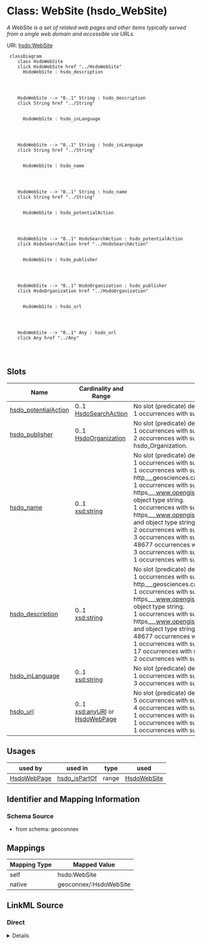 

# Class: WebSite (hsdo_WebSite)


_A WebSite is a set of related web pages and other items typically served from a single web domain and accessible via URLs._





URI: [hsdo:WebSite](http://schema.org/WebSite)






```mermaid
 classDiagram
    class HsdoWebSite
    click HsdoWebSite href "../HsdoWebSite"
      HsdoWebSite : hsdo_description
        
          
    
    
    HsdoWebSite --> "0..1" String : hsdo_description
    click String href "../String"

        
      HsdoWebSite : hsdo_inLanguage
        
          
    
    
    HsdoWebSite --> "0..1" String : hsdo_inLanguage
    click String href "../String"

        
      HsdoWebSite : hsdo_name
        
          
    
    
    HsdoWebSite --> "0..1" String : hsdo_name
    click String href "../String"

        
      HsdoWebSite : hsdo_potentialAction
        
          
    
    
    HsdoWebSite --> "0..1" HsdoSearchAction : hsdo_potentialAction
    click HsdoSearchAction href "../HsdoSearchAction"

        
      HsdoWebSite : hsdo_publisher
        
          
    
    
    HsdoWebSite --> "0..1" HsdoOrganization : hsdo_publisher
    click HsdoOrganization href "../HsdoOrganization"

        
      HsdoWebSite : hsdo_url
        
          
    
    
    HsdoWebSite --> "0..1" Any : hsdo_url
    click Any href "../Any"

        
      
```




<!-- no inheritance hierarchy -->


## Slots

| Name | Cardinality and Range | Description | Inheritance |
| ---  | --- | --- | --- |
| [hsdo_potentialAction](../slots/hsdo_potentialAction.md) | 0..1 <br/> [HsdoSearchAction](../classes/HsdoSearchAction.md) | No slot (predicate) description specified <br/> 1 occurrences with subject type hsdo_WebSite and object type hsdo_SearchAction. | direct |
| [hsdo_publisher](../slots/hsdo_publisher.md) | 0..1 <br/> [HsdoOrganization](../classes/HsdoOrganization.md) | No slot (predicate) description specified <br/> 1 occurrences with subject type hsdo_WebSite and object type hsdo_Organization.<br/>2 occurrences with subject type hsdo_NewsArticle and object type hsdo_Organization. | direct |
| [hsdo_name](../slots/hsdo_name.md) | 0..1 <br/> [xsd:string](xsd:string) | No slot (predicate) description specified <br/> 1 occurrences with subject type rdfs_Resource and object type string.<br/>1 occurrences with subject type http___geosciences.ca_def_groundwater#GW_HydrogeoUnit and object type string.<br/>1 occurrences with subject type https___www.opengis.net_def_appschema_hy_features_hyf_HY_Catchment and object type string.<br/>1 occurrences with subject type https___www.opengis.net_def_appschema_hy_features_hyf_HY_HydrometricNetwork and object type string.<br/>2 occurrences with subject type hsdo_Person and object type string.<br/>3 occurrences with subject type hsdo_Organization and object type string.<br/>48677 occurrences with subject type hsdo_WebPage and object type string.<br/>3 occurrences with subject type hsdo_ListItem and object type string.<br/>1 occurrences with subject type hsdo_WebSite and object type string. | direct |
| [hsdo_description](../slots/hsdo_description.md) | 0..1 <br/> [xsd:string](xsd:string) | No slot (predicate) description specified <br/> 1 occurrences with subject type http___geosciences.ca_def_groundwater#GW_HydrogeoUnit and object type string.<br/>1 occurrences with subject type https___www.opengis.net_def_appschema_hy_features_hyf_HY_Catchment and object type string.<br/>1 occurrences with subject type https___www.opengis.net_def_appschema_hy_features_hyf_HY_HydrometricNetwork and object type string.<br/>48677 occurrences with subject type hsdo_WebPage and object type string.<br/>1 occurrences with subject type hsdo_WebSite and object type string.<br/>17 occurrences with subject type hsdo_error and object type string.<br/>2 occurrences with subject type hsdo_NewsArticle and object type string. | direct |
| [hsdo_inLanguage](../slots/hsdo_inLanguage.md) | 0..1 <br/> [xsd:string](xsd:string) | No slot (predicate) description specified <br/> 1 occurrences with subject type hsdo_WebSite and object type string.<br/>3 occurrences with subject type hsdo_WebPage and object type string. | direct |
| [hsdo_url](../slots/hsdo_url.md) | 0..1 <br/> [xsd:anyURI](xsd:anyURI)&nbsp;or&nbsp;<br />[HsdoWebPage](../classes/HsdoWebPage.md) | No slot (predicate) description specified <br/> 5 occurrences with subject type hsdo_ImageObject and object type uri.<br/>4 occurrences with subject type hsdo_WebPage and object type hsdo_WebPage.<br/>1 occurrences with subject type hsdo_Organization and object type hsdo_WebPage.<br/>1 occurrences with subject type hsdo_WebSite and object type hsdo_WebPage.<br/>1 occurrences with subject type hsdo_WebPage and object type uri. | direct |





## Usages

| used by | used in | type | used |
| ---  | --- | --- | --- |
| [HsdoWebPage](../classes/HsdoWebPage.md) | [hsdo_isPartOf](../slots/hsdo_isPartOf.md) | range | [HsdoWebSite](../classes/HsdoWebSite.md) |






## Identifier and Mapping Information







### Schema Source


* from schema: geoconnex




## Mappings

| Mapping Type | Mapped Value |
| ---  | ---  |
| self | hsdo:WebSite |
| native | geoconnex/:HsdoWebSite |







## LinkML Source

<!-- TODO: investigate https://stackoverflow.com/questions/37606292/how-to-create-tabbed-code-blocks-in-mkdocs-or-sphinx -->

### Direct

<details>
```yaml
name: hsdo_WebSite
conforms_to: No schema conformance document specified
description: A WebSite is a set of related web pages and other items typically served
  from a single web domain and accessible via URLs.
title: WebSite
notes:
- Class with 1 occurrences.
from_schema: geoconnex
rank: 1000
slots:
- hsdo_potentialAction
- hsdo_publisher
- hsdo_name
- hsdo_description
- hsdo_inLanguage
- hsdo_url
class_uri: hsdo:WebSite

```
</details>

### Induced

<details>
```yaml
name: hsdo_WebSite
conforms_to: No schema conformance document specified
description: A WebSite is a set of related web pages and other items typically served
  from a single web domain and accessible via URLs.
title: WebSite
notes:
- Class with 1 occurrences.
from_schema: geoconnex
rank: 1000
attributes:
  hsdo_potentialAction:
    name: hsdo_potentialAction
    description: No slot (predicate) description specified
    comments:
    - 1 occurrences with subject type hsdo_WebSite and object type hsdo_SearchAction.
    examples:
    - description: hsdo_WebSite → hsdo_SearchAction
      object:
        example_object: https://gleaner.io/xid/genid/cktr9ekip8ta6ev27pjg
        example_predicate: hsdo:potentialAction
        example_subject: https://internetofwater.org/#website
    from_schema: geoconnex
    rank: 1000
    slot_uri: hsdo:potentialAction
    alias: hsdo_potentialAction
    owner: hsdo_WebSite
    domain_of:
    - hsdo_WebSite
    range: hsdo_SearchAction
  hsdo_publisher:
    name: hsdo_publisher
    description: No slot (predicate) description specified
    comments:
    - 1 occurrences with subject type hsdo_WebSite and object type hsdo_Organization.
    - 2 occurrences with subject type hsdo_NewsArticle and object type hsdo_Organization.
    examples:
    - description: hsdo_WebSite → hsdo_Organization
      object:
        example_object: https://internetofwater.org/#organization
        example_predicate: hsdo:publisher
        example_subject: https://internetofwater.org/#website
    - description: hsdo_NewsArticle → hsdo_Organization
      object:
        example_object: https://gleaner.io/xid/genid/cktr9esip8ta6ev27png
        example_predicate: hsdo:publisher
        example_subject: https://gleaner.io/xid/genid/cktr9esip8ta6ev27pmg
    from_schema: geoconnex
    rank: 1000
    slot_uri: hsdo:publisher
    alias: hsdo_publisher
    owner: hsdo_WebSite
    domain_of:
    - hsdo_NewsArticle
    - hsdo_WebSite
    range: hsdo_Organization
  hsdo_name:
    name: hsdo_name
    description: No slot (predicate) description specified
    comments:
    - 1 occurrences with subject type rdfs_Resource and object type string.
    - 1 occurrences with subject type http___geosciences.ca_def_groundwater#GW_HydrogeoUnit
      and object type string.
    - 1 occurrences with subject type https___www.opengis.net_def_appschema_hy_features_hyf_HY_Catchment
      and object type string.
    - 1 occurrences with subject type https___www.opengis.net_def_appschema_hy_features_hyf_HY_HydrometricNetwork
      and object type string.
    - 2 occurrences with subject type hsdo_Person and object type string.
    - 3 occurrences with subject type hsdo_Organization and object type string.
    - 48677 occurrences with subject type hsdo_WebPage and object type string.
    - 3 occurrences with subject type hsdo_ListItem and object type string.
    - 1 occurrences with subject type hsdo_WebSite and object type string.
    examples:
    - description: rdfs_Resource → string
      object:
        example_object: 'Watershed : Little River - Riviere Richelieu'
        example_predicate: hsdo:name
        example_subject: https://geoconnex.ca/id/catchment/02OJ*CA
    - description: http___geosciences.ca_def_groundwater#GW_HydrogeoUnit → string
      object:
        example_object: 'Hydrogeologic unit : Southern St Lawrence Platform'
        example_predicate: hsdo:name
        example_subject: https://geoconnex.ca/id/hydrogeounits/Richelieu1
    - description: https___www.opengis.net_def_appschema_hy_features_hyf_HY_Catchment
        → string
      object:
        example_object: Waunakee Marsh-Sixmile Creek
        example_predicate: hsdo:name
        example_subject: https://geoconnex.us/SELFIE/usgs/huc/huc12obs/070900020601
    - description: https___www.opengis.net_def_appschema_hy_features_hyf_HY_HydrometricNetwork
        → string
      object:
        example_object: Waunakee Marsh-Sixmile Creek Monitoring Network
        example_predicate: hsdo:name
        example_subject: https://geoconnex.us/SELFIE/usgs/hydrometricnetwork/huc12obs/070900020601
    - description: hsdo_Person → string
      object:
        example_object: Kyle Onda
        example_predicate: hsdo:name
        example_subject: https://gleaner.io/xid/genid/cktr9ekip8ta6ev27pl0
    - description: hsdo_Organization → string
      object:
        example_object: Esri
        example_predicate: hsdo:name
        example_subject: https://gleaner.io/xid/genid/cktr9ekip8ta6ev27plg
    - description: hsdo_WebPage → string
      object:
        example_object: Home
        example_predicate: hsdo:name
        example_subject: https://internetofwater.org/
    - description: hsdo_ListItem → string
      object:
        example_object: Home
        example_predicate: hsdo:name
        example_subject: https://internetofwater.org/#listItem
    - description: hsdo_WebSite → string
      object:
        example_object: Internet of Water
        example_predicate: hsdo:name
        example_subject: https://internetofwater.org/#website
    from_schema: geoconnex
    rank: 1000
    slot_uri: hsdo:name
    alias: hsdo_name
    owner: hsdo_WebSite
    domain_of:
    - hsdo_ListItem
    - hsdo_Organization
    - hsdo_Person
    - hsdo_WebPage
    - hsdo_WebSite
    - http___geosciences.ca_def_groundwater#GW_HydrogeoUnit
    - https___www.opengis.net_def_appschema_hy_features_hyf_HY_Catchment
    - https___www.opengis.net_def_appschema_hy_features_hyf_HY_HydrometricNetwork
    - rdfs_Resource
    range: string
  hsdo_description:
    name: hsdo_description
    description: No slot (predicate) description specified
    comments:
    - 1 occurrences with subject type http___geosciences.ca_def_groundwater#GW_HydrogeoUnit
      and object type string.
    - 1 occurrences with subject type https___www.opengis.net_def_appschema_hy_features_hyf_HY_Catchment
      and object type string.
    - 1 occurrences with subject type https___www.opengis.net_def_appschema_hy_features_hyf_HY_HydrometricNetwork
      and object type string.
    - 48677 occurrences with subject type hsdo_WebPage and object type string.
    - 1 occurrences with subject type hsdo_WebSite and object type string.
    - 17 occurrences with subject type hsdo_error and object type string.
    - 2 occurrences with subject type hsdo_NewsArticle and object type string.
    examples:
    - description: http___geosciences.ca_def_groundwater#GW_HydrogeoUnit → string
      object:
        example_object: '

          In the context of the southern area of the St. Lawrence Platform of (south
          Lowlands), the clay unit is generally not continuous or thick. The bedrock
          is rather covered by a till unit of at least 10 m thick which may allow
          significant bedrock aquifer recharge rates. This limited sedimentary cover
          suggests that there would be links between the bedrock aquifer and streams,
          particularly along some sections of the Richelieu River, which constitute
          discharge areas. The flow is oriented east-west, from the recharge areas
          to Richelieu River or others discharge areas. The surficial permeable sediments
          with significant thickness have small spatial extension, thus that the aquifer
          potential is mainly based on fractured bedrock aquifer. In the unit, there
          is a significant use of groundwater as water supply. The predominant semi-confined
          conditions involve a moderate vulnerability of the bedrock aquifer. Groundwater
          exceeds frequently some aesthetic criteria as Fe, Mn, S, Na, and F in the
          central area of the hydrogeological unit.

          '
        example_predicate: hsdo:description
        example_subject: https://geoconnex.ca/id/hydrogeounits/Richelieu1
    - description: https___www.opengis.net_def_appschema_hy_features_hyf_HY_Catchment
        → string
      object:
        example_object: USGS Watershed Boundary Dataset Twelve Digit Hydrologic Unit
          Code Watershed
        example_predicate: hsdo:description
        example_subject: https://geoconnex.us/SELFIE/usgs/huc/huc12obs/070900020601
    - description: https___www.opengis.net_def_appschema_hy_features_hyf_HY_HydrometricNetwork
        → string
      object:
        example_object: Monitoring locations in the Waunakee Marsh-Sixmile Creek watershed.
        example_predicate: hsdo:description
        example_subject: https://geoconnex.us/SELFIE/usgs/hydrometricnetwork/huc12obs/070900020601
    - description: hsdo_WebPage → string
      object:
        example_object: The Internet of Water Coalition works with partners to build
          modern data infrastructure & create a community of people using water data
          to make better decisions
        example_predicate: hsdo:description
        example_subject: https://internetofwater.org/
    - description: hsdo_WebSite → string
      object:
        example_object: Better Water Data for Better Water Management
        example_predicate: hsdo:description
        example_subject: https://internetofwater.org/#website
    - description: hsdo_error → string
      object:
        example_object: 'Something bad happened. Contact us with Reference Number:
          115163272'
        example_predicate: hsdo:description
        example_subject: https://gleaner.io/xid/genid/cksk7tsip8t6t2qvs9a0
    - description: hsdo_NewsArticle → string
      object:
        example_object: 'Begin with a point of interest. For example:lon: -117.12lat:
          46.43'
        example_predicate: hsdo:description
        example_subject: https://gleaner.io/xid/genid/cktr9ekip8ta6ev27pkg
    from_schema: geoconnex
    rank: 1000
    slot_uri: hsdo:description
    alias: hsdo_description
    owner: hsdo_WebSite
    domain_of:
    - hsdo_NewsArticle
    - hsdo_WebPage
    - hsdo_WebSite
    - hsdo_error
    - http___geosciences.ca_def_groundwater#GW_HydrogeoUnit
    - https___www.opengis.net_def_appschema_hy_features_hyf_HY_Catchment
    - https___www.opengis.net_def_appschema_hy_features_hyf_HY_HydrometricNetwork
    range: string
  hsdo_inLanguage:
    name: hsdo_inLanguage
    description: No slot (predicate) description specified
    comments:
    - 1 occurrences with subject type hsdo_WebSite and object type string.
    - 3 occurrences with subject type hsdo_WebPage and object type string.
    examples:
    - description: hsdo_WebSite → string
      object:
        example_object: en-US
        example_predicate: hsdo:inLanguage
        example_subject: https://internetofwater.org/#website
    - description: hsdo_WebPage → string
      object:
        example_object: en-US
        example_predicate: hsdo:inLanguage
        example_subject: https://internetofwater.org/#webpage
    from_schema: geoconnex
    rank: 1000
    slot_uri: hsdo:inLanguage
    alias: hsdo_inLanguage
    owner: hsdo_WebSite
    domain_of:
    - hsdo_WebPage
    - hsdo_WebSite
    range: string
  hsdo_url:
    name: hsdo_url
    description: No slot (predicate) description specified
    comments:
    - 5 occurrences with subject type hsdo_ImageObject and object type uri.
    - 4 occurrences with subject type hsdo_WebPage and object type hsdo_WebPage.
    - 1 occurrences with subject type hsdo_Organization and object type hsdo_WebPage.
    - 1 occurrences with subject type hsdo_WebSite and object type hsdo_WebPage.
    - 1 occurrences with subject type hsdo_WebPage and object type uri.
    examples:
    - description: hsdo_ImageObject → uri
      object:
        example_object: https://storymaps.arcgis.com/static/images/logo.png
        example_predicate: hsdo:url
        example_subject: https://gleaner.io/xid/genid/cktr9ekip8ta6ev27pm0
    - description: hsdo_WebPage → hsdo_WebPage
      object:
        example_object: https://internetofwater.org/internet-of-water-principles/
        example_predicate: hsdo:url
        example_subject: https://internetofwater.org/internet-of-water-principles/#webpage
    - description: hsdo_Organization → hsdo_WebPage
      object:
        example_object: https://internetofwater.org/
        example_predicate: hsdo:url
        example_subject: https://internetofwater.org/#organization
    - description: hsdo_WebSite → hsdo_WebPage
      object:
        example_object: https://internetofwater.org/
        example_predicate: hsdo:url
        example_subject: https://internetofwater.org/#website
    - description: hsdo_WebPage → uri
      object:
        example_object: https://internetofwater.org/who-we-are/
        example_predicate: hsdo:url
        example_subject: https://internetofwater.org/who-we-are/#webpage
    from_schema: geoconnex
    rank: 1000
    slot_uri: hsdo:url
    alias: hsdo_url
    owner: hsdo_WebSite
    domain_of:
    - hsdo_ImageObject
    - hsdo_Organization
    - hsdo_WebPage
    - hsdo_WebSite
    range: Any
    any_of:
    - range: uri
    - range: hsdo_WebPage
class_uri: hsdo:WebSite

```
</details>